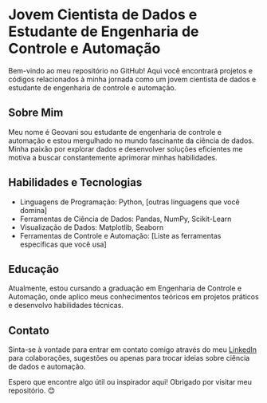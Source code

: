 # Jovem Cientista de Dados e Estudante de Engenharia de Controle e Automação

Bem-vindo ao meu repositório no GitHub! Aqui você encontrará projetos e códigos relacionados à minha jornada como um jovem cientista de dados e estudante de engenharia de controle e automação.

## Sobre Mim
Meu nome é Geovani sou estudante de engenharia de controle e automação e estou mergulhado no mundo fascinante da ciência de dados. Minha paixão por explorar dados e desenvolver soluções eficientes me motiva a buscar constantemente aprimorar minhas habilidades.

## Habilidades e Tecnologias

- Linguagens de Programação: Python, [outras linguagens que você domina]
- Ferramentas de Ciência de Dados: Pandas, NumPy, Scikit-Learn
- Visualização de Dados: Matplotlib, Seaborn
- Ferramentas de Controle e Automação: [Liste as ferramentas específicas que você usa]

## Educação

Atualmente, estou cursando a graduação em Engenharia de Controle e Automação, onde aplico meus conhecimentos teóricos em projetos práticos e desenvolvo habilidades técnicas.

## Contato

Sinta-se à vontade para entrar em contato comigo através do meu [LinkedIn](link_para_o_seu_perfil_linkedin) para colaborações, sugestões ou apenas para trocar ideias sobre ciência de dados e automação.

Espero que encontre algo útil ou inspirador aqui! Obrigado por visitar meu repositório. 😊
